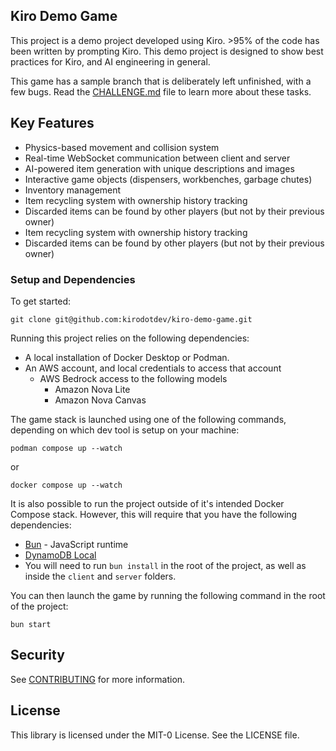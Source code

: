 ## Kiro Demo Game

This project is a demo project developed using Kiro. >95% of the code has been written
by prompting Kiro. This demo project is designed to show best practices for Kiro, and
AI engineering in general.

This game has a sample branch that is deliberately left unfinished, with a few bugs. Read the
[CHALLENGE.md](CHALLENGE.md) file to learn more about these tasks.

## Key Features

- Physics-based movement and collision system
- Real-time WebSocket communication between client and server
- AI-powered item generation with unique descriptions and images
- Interactive game objects (dispensers, workbenches, garbage chutes)
- Inventory management
- Item recycling system with ownership history tracking
- Discarded items can be found by other players (but not by their previous owner)
- Item recycling system with ownership history tracking
- Discarded items can be found by other players (but not by their previous owner)

### Setup and Dependencies

To get started:

```
git clone git@github.com:kirodotdev/kiro-demo-game.git
```

Running this project relies on the following dependencies:

* A local installation of Docker Desktop or Podman.
* An AWS account, and local credentials to access that account
   - AWS Bedrock access to the following models
     - Amazon Nova Lite
     - Amazon Nova Canvas

The game stack is launched using one of the following commands, depending on
which dev tool is setup on your machine:

```
podman compose up --watch
```

or

```
docker compose up --watch
```

It is also possible to run the project outside of it's intended Docker Compose stack. However, this will require that you have the following dependencies:

* [Bun](https://bun.sh/) - JavaScript runtime
* [DynamoDB Local](https://docs.aws.amazon.com/amazondynamodb/latest/developerguide/DynamoDBLocal.html)
* You will need to run `bun install` in the root of the project, as well as inside the `client` and `server` folders.

You can then launch the game by running the following command in the root of the project:

```
bun start
```


## Security

See [CONTRIBUTING](CONTRIBUTING.md#security-issue-notifications) for more information.

## License

This library is licensed under the MIT-0 License. See the LICENSE file.

